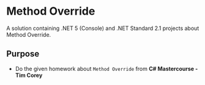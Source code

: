 # Method Override
A solution containing .NET 5 (Console) and .NET Standard 2.1 projects about Method Override.

## Purpose
- Do the given homework about `Method Override` from **C# Mastercourse - Tim Corey**